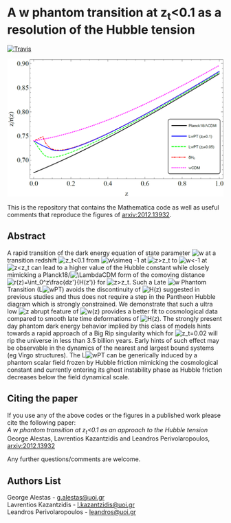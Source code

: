 # A w phantom transition at z<sub>t</sub><0.1 as a resolution of the Hubble tension

[![Travis](https://img.shields.io/badge/language-Mathematica-green.svg)]()

<p align="center">
<img src="preview.png" width="900" title="preview" />
</p>

This is the repository that contains the Mathematica code as well as useful comments that reproduce the figures of [arxiv:2012.13932](https://arxiv.org/abs/2012.13932).

## Abstract
A rapid transition of the dark energy equation of state parameter ![$w$](https://render.githubusercontent.com/render/math?math=%24w%24) at a transition redshift ![$z_t<0.1$](https://render.githubusercontent.com/render/math?math=%24z_t%20%3C%200.1%24) from ![$w\simeq -1$](https://render.githubusercontent.com/render/math?math=%24w%5Csimeq%20-1%24) at ![$z>z_t$](https://render.githubusercontent.com/render/math?math=%24z%20%3E%20z_t%24) to ![$w<-1$](https://render.githubusercontent.com/render/math?math=%24w%20%3C%20-1%24) at ![$z<z_t$](https://render.githubusercontent.com/render/math?math=%24z%20%3C%20z_t%24) can lead to a higher value of the Hubble constant while closely mimicking a Planck18/![$\Lambda$](https://render.githubusercontent.com/render/math?math=%24%5CLambda%24)CDM form of the comoving distance  ![$r(z)=\int_0^z\frac{dz'}{H(z')}$](https://render.githubusercontent.com/render/math?math=%24r(z)%3D%5Cint_0%5E%7Bz%7D%5Cfrac%7Bdz'%7D%7BH(z')%7D%24) for ![$z>z_t$](https://render.githubusercontent.com/render/math?math=%24z%20%3E%20z_t%24). Such a Late ![$w$](https://render.githubusercontent.com/render/math?math=%24w%24) Phantom Transition (L![$w$](https://render.githubusercontent.com/render/math?math=%24w%24)PT) avoids the discontinuity of ![$H(z)$](https://render.githubusercontent.com/render/math?math=%24H(z)%24) suggested in previous studies and thus does not require a step in the Pantheon Hubble diagram which is strongly constrained. We demonstrate that such a ultra low ![$z$](https://render.githubusercontent.com/render/math?math=%24z%24) abrupt feature of ![$w(z)$](https://render.githubusercontent.com/render/math?math=%24w(z)%24) provides a better fit to cosmological data compared to smooth late time deformations of ![$H(z)$](https://render.githubusercontent.com/render/math?math=%24H(z)%24).  The strongly present day phantom dark energy behavior implied by this class of models hints towards a rapid approach of a Big Rip singularity which for ![$z_t=0.02$](https://render.githubusercontent.com/render/math?math=%24z_t%3D0.02%24) will rip the universe in less than 3.5 billion years. Early hints of such effect may be observable in the dynamics of the nearest and largest bound systems (eg Virgo structures). The L![$w$](https://render.githubusercontent.com/render/math?math=%24w%24)PT can be generically induced by a phantom scalar field frozen by Hubble friction mimicking the cosmological constant and currently entering its ghost instability phase as Hubble friction decreases below the field dynamical scale.


## Citing the paper 
If you use any of the above codes or the figures in a published work please cite the following paper:
<br>*A w phantom transition at z<sub>t</sub><0.1 as an approach to the Hubble tension*
<br>George Alestas, Lavrentios Kazantzidis and Leandros Perivolaropoulos, [arxiv:2012.13932](https://arxiv.org/abs/2012.13932)

Any further questions/comments are welcome.


## Authors List
George Alestas - <g.alestas@uoi.gr>
<br>Lavrentios Kazantzidis - <l.kazantzidis@uoi.gr>
<br>Leandros Perivolaropoulos - <leandros@uoi.gr>
